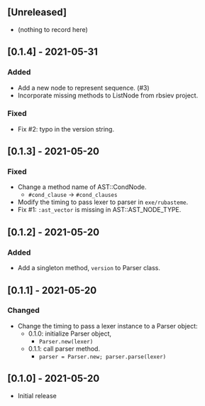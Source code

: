 ## [Unreleased]
- (nothing to record here)

## [0.1.4] - 2021-05-31
### Added
- Add a new node to represent sequence. (#3)
- Incorporate missing methods to ListNode from rbsiev project.

### Fixed
- Fix #2: typo in the version string.

## [0.1.3] - 2021-05-20
### Fixed
- Change a method name of AST::CondNode.
  - `#cond_clause` -> `#cond_clauses`
- Modify the timing to pass lexer to parser in `exe/rubasteme`.
- Fix #1: `:ast_vector` is missing in AST::AST_NODE_TYPE.

## [0.1.2] - 2021-05-20
### Added
- Add a singleton method, `version` to Parser class.

## [0.1.1] - 2021-05-20
### Changed
- Change the timing to pass a lexer instance to a Parser object:
  - 0.1.0: initialize Parser object,
    - `Parser.new(lexer)`
  - 0.1.1: call parser method.
    - `parser = Parser.new; parser.parse(lexer)`

## [0.1.0] - 2021-05-20
- Initial release
